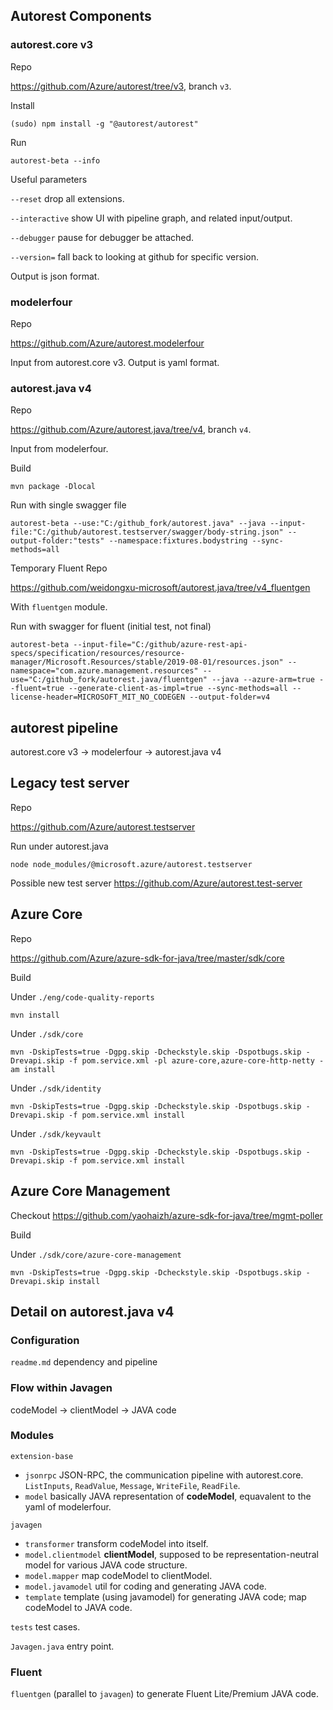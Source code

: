 ## Autorest Components

### autorest.core v3

Repo

https://github.com/Azure/autorest/tree/v3, branch `v3`.

Install

`(sudo) npm install -g "@autorest/autorest"`

Run

`autorest-beta --info`

Useful parameters

`--reset` drop all extensions.

`--interactive` show UI with pipeline graph, and related input/output.

`--debugger` pause for debugger be attached.

`--version=` fall back to looking at github for specific version.

Output is json format.

### modelerfour

Repo

https://github.com/Azure/autorest.modelerfour

Input from autorest.core v3. Output is yaml format.

### autorest.java v4

Repo

https://github.com/Azure/autorest.java/tree/v4, branch `v4`.

Input from modelerfour.

Build

`mvn package -Dlocal`

Run with single swagger file

`autorest-beta --use:"C:/github_fork/autorest.java" --java --input-file:"C:/github/autorest.testserver/swagger/body-string.json" --output-folder:"tests" --namespace:fixtures.bodystring --sync-methods=all`

Temporary Fluent Repo

https://github.com/weidongxu-microsoft/autorest.java/tree/v4_fluentgen

With `fluentgen` module.

Run with swagger for fluent (initial test, not final)

`autorest-beta --input-file="C:/github/azure-rest-api-specs/specification/resources/resource-manager/Microsoft.Resources/stable/2019-08-01/resources.json" --namespace="com.azure.management.resources" --use="C:/github_fork/autorest.java/fluentgen" --java --azure-arm=true --fluent=true --generate-client-as-impl=true --sync-methods=all --license-header=MICROSOFT_MIT_NO_CODEGEN --output-folder=v4`

## autorest pipeline

autorest.core v3 -> modelerfour -> autorest.java v4

## Legacy test server

Repo

https://github.com/Azure/autorest.testserver

Run under autorest.java

`node node_modules/@microsoft.azure/autorest.testserver`

Possible new test server https://github.com/Azure/autorest.test-server

## Azure Core

Repo

https://github.com/Azure/azure-sdk-for-java/tree/master/sdk/core

Build

Under `./eng/code-quality-reports`

`mvn install`

Under `./sdk/core`

`mvn -DskipTests=true -Dgpg.skip -Dcheckstyle.skip -Dspotbugs.skip -Drevapi.skip -f pom.service.xml -pl azure-core,azure-core-http-netty -am install`

Under `./sdk/identity`

`mvn -DskipTests=true -Dgpg.skip -Dcheckstyle.skip -Dspotbugs.skip -Drevapi.skip -f pom.service.xml install`

Under `./sdk/keyvault`

`mvn -DskipTests=true -Dgpg.skip -Dcheckstyle.skip -Dspotbugs.skip -Drevapi.skip -f pom.service.xml install`

## Azure Core Management

Checkout https://github.com/yaohaizh/azure-sdk-for-java/tree/mgmt-poller

Build

Under `./sdk/core/azure-core-management`

`mvn -DskipTests=true -Dgpg.skip -Dcheckstyle.skip -Dspotbugs.skip -Drevapi.skip install`

## Detail on autorest.java v4

### Configuration

`readme.md` dependency and pipeline

### Flow within Javagen

codeModel -> clientModel -> JAVA code

### Modules

`extension-base`
- `jsonrpc` JSON-RPC, the communication pipeline with autorest.core. `ListInputs`, `ReadValue`, `Message`, `WriteFile`, `ReadFile`.
- `model` basically JAVA representation of **codeModel**, equavalent to the yaml of modelerfour.

`javagen`
- `transformer` transform codeModel into itself.
- `model.clientmodel` **clientModel**, supposed to be representation-neutral model for various JAVA code structure.
- `model.mapper` map codeModel to clientModel.
- `model.javamodel` util for coding and generating JAVA code.
- `template` template (using javamodel) for generating JAVA code; map codeModel to JAVA code.

`tests` test cases.

`Javagen.java` entry point.

### Fluent 

`fluentgen` (parallel to `javagen`) to generate Fluent Lite/Premium JAVA code.
